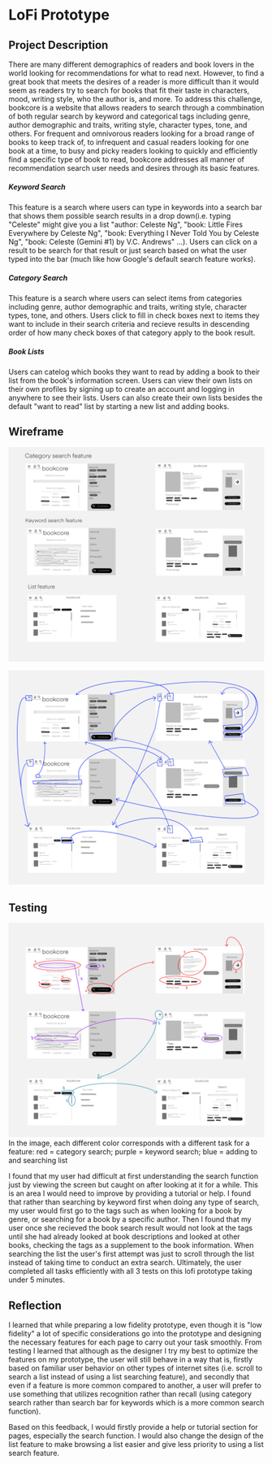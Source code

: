 # LoFi Prototype

## Project Description

There are many different demographics of readers and book lovers in the world looking for recommendations for what to read next. However, to find a great book that meets the desires of a reader is more difficult than it would seem as readers try to search for books that fit their taste in characters, mood, writing style, who the author is, and more. To address this challenge, bookcore is a website that allows readers to search through a commbination of both regular search by keyword and categorical tags including genre, author demographic and traits, writing style, character types, tone, and others. For frequent and omnivorous readers looking for a broad range of books to keep track of, to infrequent and casual readers looking for one book at a time, to busy and picky readers looking to quickly and efficiently find a specific type of book to read, bookcore addresses all manner of recommendation search user needs and desires through its basic features. 

##### Keyword Search

This feature is a search where users can type in keywords into a search bar that shows them possible search results in a drop down(i.e. typing "Celeste" might give you a list "author: Celeste Ng", "book: Little Fires Everywhere by Celeste Ng", "book: Everything I Never Told You by Celeste Ng", "book: Celeste (Gemini #1) by V.C. Andrews" ...). Users can click on a result to be search for that result or just search based on what the user typed into the bar (much like how Google's default search feature works). 

##### Category Search

This feature is a search where users can select items from categories including genre, author demographic and traits, writing style, character types, tone, and others. Users click to fill in check boxes next to items they want to include in their search criteria and recieve results in descending order of how many check boxes of that category apply to the book result.

##### Book Lists

Users can catelog which books they want to read by adding a book to their list from the book's information screen. Users can view their own lists on their own profiles by signing up to create an account and logging in anywhere to see their lists. Users can also create their own lists besides the default "want to read" list by starting a new list and adding books.

## Wireframe

![wireframe](/assignment06/wireframe.PNG)



![wireflow](/assignment06/wireflow.PNG)

## Testing

![user test pathways](/assignment06/user%20test.PNG)
In the image, each different color corresponds with a different task for a feature: red = category search; purple = keyword search; blue = adding to and searching list



I found that my user had difficult at first understanding the search function just by viewing the screen but caught on after looking at it for a while. This is an area I would need to improve by providing a tutorial or help. I found that rather than searching by keyword first when doing any type of search, my user would first go to the tags such as when looking for a book by genre, or searching for a book by a specific author. Then I found that my user once she recieved the book search result would not look at the tags until she had already looked at book descriptions and looked at other books, checking the tags as a supplement to the book information. When searching the list the user's first attempt was just to scroll through the list instead of taking time to conduct an extra search. Ultimately, the user completed all tasks efficiently with all 3 tests on this lofi prototype taking under 5 minutes. 

## Reflection

I learned that while preparing a low fidelity prototype, even though it is "low fidelity" a lot of specific considerations go into the prototype and designing the necessary features for each page to carry out your task smoothly. From testing I learned that although as the designer I try my best to optimize the features on my prototype, the user will still behave in a way that is, firstly based on familiar user behavior on other types of internet sites (i.e. scroll to search a list instead of using a list searching feature), and secondly that even if a feature is more common compared to another, a user will prefer to use something that utilizes recognition rather than recall (using category search rather than search bar for keywords which is a more common search function).

Based on this feedback, I would firstly provide a help or tutorial section for pages, especially the search function. I would also change the design of the list feature to make browsing a list easier and give less priority to using a list search feature.

